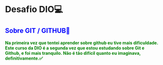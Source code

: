 # Desafio DIO:computer:



## <span style="color:blue"> Sobre GIT / GITHUB:notebook_with_decorative_cover:</span>



#### <span style="color:green">Na primeira vez que tentei aprender sobre github eu tive mais dificuldade. Este curso da DIO é a segunda vez que estou estudando sobre Git e Github, e foi mais tranquilo. Não é tão difícil quanto eu imaginava, definitivamente.:white_check_mark:</span>



  

